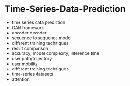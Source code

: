 # Time-Series-Data-Prediction
- time series data prediction 
- GAN framework 
- encoder decoder 
- sequence to sequence model 
- different training techniques 
- result comparison 
- accuracy, model complexity, inference time 
- user path/trajectory 
- user mobility 
- different training techniques 
- time-series datasets
- attention
  
